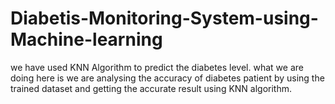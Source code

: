 # Diabetis-Monitoring-System-using-Machine-learning
we have used KNN Algorithm to predict the diabetes level.
what we are doing here is we are analysing the accuracy of diabetes patient by using the trained dataset and getting the accurate result using KNN algorithm.
